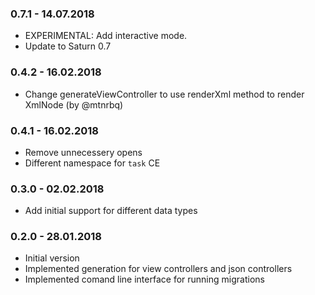 ### 0.7.1 - 14.07.2018
* EXPERIMENTAL: Add interactive mode.
* Update to Saturn 0.7

### 0.4.2 - 16.02.2018
* Change generateViewController to use renderXml method to render XmlNode (by @mtnrbq)

### 0.4.1 - 16.02.2018
* Remove unnecessery opens
* Different namespace for `task` CE

### 0.3.0 - 02.02.2018
* Add initial support for different data types

### 0.2.0 - 28.01.2018

* Initial version
* Implemented generation for view controllers and json controllers
* Implemented comand line interface for running migrations